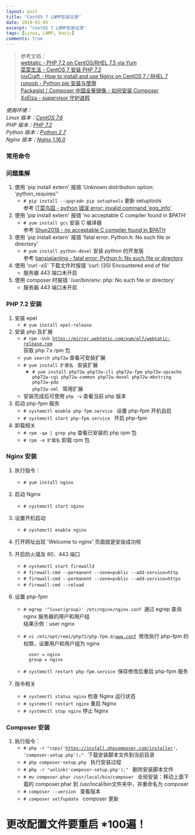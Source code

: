 ```yaml
---
layout: post
title: "CentOS 7 LNMP安装记录"
date: 2019-05-05
excerpt: "CentOS 7 LNMP安装记录"
tags: [Linux, LNMP, basic]
comments: true
---
```


> 参考文档：  
> [webtatic - PHP 7.2 on CentOS/RHEL 7.5 via Yum](https://webtatic.com/packages/php72/)  
> [菜菜生活 - CentOS 7 安装 PHP 7.2](http://www.caicaishouyou.com/2019/02/22/centos-7-安装-php-7-2/)  
> [nixCraft - How to install and use Nginx on CentOS 7 / RHEL 7](https://www.cyberciti.biz/faq/how-to-install-and-use-nginx-on-centos-7-rhel-7/)  
> [runoob - Python pip 安装与使用 ](https://www.runoob.com/w3cnote/python-pip-install-usage.html)  
> [Packagist / Composer
中国全量镜像 - 如何安装 Composer ](https://pkg.phpcomposer.com/#how-to-install-composer)  
> [XxElza - supervisor 守护进程 ](https://note.youdao.com/ynoteshare1/index.html?id=37d5186c9d0c20f9e131d38ba0e2bc54&type=note)  

_使用环境：  
Linux 版本：[CentOS 7.6](http://isoredirect.centos.org/centos/7/isos/x86_64/CentOS-7-x86_64-DVD-1810.iso)  
PHP 版本：[PHP 7.2](https://www.php.net/downloads.php)  
Python 版本：[Python 2.7](https://www.python.org/download/releases/2.7/)  
Nginx 版本：[Nginx 1.16.0](https://nginx.org/en/download.html)_

### 常用命令

### 问题集解
1.  使用 'pip install extern' 报错 'Unknown distribution option: 'python_requires''
    -   <code># pip install --upgrade pip setuptools</code> 更新 setuptools  
    参考 [IT菜鸟园 - python 错误 error: invalid command 'egg_info'](https://www.cnblogs.com/cainiaoit/p/8376773.html)  
2.  使用 'pip install extern' 报错 'no acceptable C compiler found in $PATH'
    -   <code># yum install gcc</code> 安装 C 编译器  
    参考 [Shun2018 - no acceptable C compiler found in $PATH](https://www.jianshu.com/p/5fbbe1435db2)  
3.  使用 'pip install extern' 报错 'fatal error: Python.h: No such file or directory'
    -   <code># yum install python-devel</code> 安装 python 的开发版  
    参考 [tianxiajianling - fatal error: Python.h: No such file or directory](https://blog.csdn.net/tianxiajianling/article/details/6636204)  
4.  使用 'curl -sS' 下载文件时报错 'curl: (35) Encountered end of file'
    -   服务器 443 端口未开启  
5.  使用 composer 时报错 '/usr/bin/env: php: No such file or directory'
    -   服务器 443 端口未开启  

### PHP 7.2 安装

1.  安装 epel
    -   <code># yum install epel-release </code>
2.  安装 php 及扩展
    -   <code># rpm -Uvh https://mirror.webtatic.com/yum/el7/webtatic-release.rpm </code> 获取 php 7.x rpm 包
    -   <code>yum search php72w</code> 查看可安装扩展
    -   <code># yum install 扩展名 </code> 安装扩展
        -   <code># yum install php72w php72w-cli php72w-fpm php72w-opcache php72w-cgi php72w-common php72w-devel php72w-mbstring php72w-pdo php72w-xml </code> 常用扩展
    -   安装完成后可使用 <code>php -v</code> 查看当前 php 版本
3.  启动 php-fpm 服务
    -   <code># systemctl enable php-fpm.service </code> 设置 php-fpm 开机自启
    -   <code># systemctl start php-fpm.service </code> 开启 php-fpm
4.  卸载相关
    -   <code># rpm -qa | grep php</code> 查看已安装的 php rpm 包
    -   <code># rpm -e 扩展名</code> 卸载 rpm 包

### Nginx 安装

1.  执行指令：  
    -   <code># yum install nginx</code>  
2.  启动 Nginx  
    -   <code># systemctl start nginx</code>  
3.  设置开机启动  
    -   <code># systemctl enable nginx</code>  
4.  打开网址出现 'Welcome to nginx' 页面就是安装成功啦  
5.  开启防火墙及 80、443 端口  
    - <code># systemctl start firewalld </code>  
    - <code># firewall-cmd --permanent --zone=public --add-service=http </code>  
    - <code># firewall-cmd --permanent --zone=public --add-service=https </code>  
    - <code># firewall-cmd --reload </code>  
6.  设置 php-fpm    
    - <code># egrep '^(user|group)' /etc/nginx/nginx.conf </code>通过 egrep 查询 nginx 服务器的用户和用户组  
    结果示例：user nginx  
    - <code># vi /etc/opt/remi/php72/php-fpm.d/www.conf </code>修改执行 php-fpm 的权限，设置用户和用户组为 nginx  

            user = nginx  
            group = nginx  

    - <code># systemctl restart php-fpm.service </code>保存修改后重启 php-fpm 服务  

7.  指令相关
    -   <code># systemctl status nginx</code> 检查 Nginx 运行状态  
    -   <code># systemctl restart nginx</code> 重启 Nginx  
    -   <code># systemctl stop nginx</code> 停止 Nginx  


### Composer 安装

1.  执行指令：
    -   <code># php -r "copy('https://install.phpcomposer.com/installer', 'composer-setup.php');" </code> 下载安装脚本文件到当前目录  
    -   <code># php composer-setup.php </code> 执行安装过程
    -   <code># php -r "unlink('composer-setup.php');" </code> 删除安装脚本文件
    -   <code># mv composer.phar /usr/local/bin/composer </code> 全局安装：移动上面下载的 composer.phar 到 /usr/local/bin文件夹中，并重命名为 composer  
    -   <code># composer --version </code> 查看版本  
    -   <code># composer selfupdate </code> composer 更新  



# 更改配置文件要重启 \*100遍！
